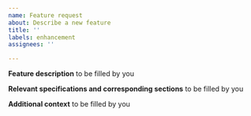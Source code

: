 ```yaml
---
name: Feature request
about: Describe a new feature
title: ''
labels: enhancement
assignees: ''

---
```


**Feature description**
to be filled by you

**Relevant specifications and corresponding sections**
to be filled by you

**Additional context**
to be filled by you
